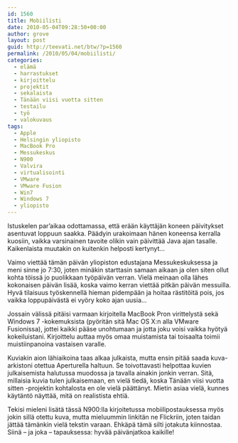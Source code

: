 ```yaml
---
id: 1560
title: Mobiilisti
date: 2010-05-04T09:28:50+00:00
author: grove
layout: post
guid: http://teevati.net/btw/?p=1560
permalink: /2010/05/04/mobiilisti/
categories:
  - elämä
  - harrastukset
  - kirjoittelu
  - projektit
  - sekalaista
  - Tänään viisi vuotta sitten
  - testailu
  - työ
  - valokuvaus
tags:
  - Apple
  - Helsingin yliopisto
  - MacBook Pro
  - Messukeskus
  - N900
  - Valvira
  - virtualisointi
  - VMware
  - VMware Fusion
  - Win7
  - Windows 7
  - yliopisto
---
```

Istuskelen par&#8217;aikaa odottamassa, että erään käyttäjän koneen päivitykset asentuvat loppuun saakka. Päädyin urakoimaan hänen koneensa kerralla kuosiin, vaikka varsinainen tavoite olikin vain päivittää Java ajan tasalle. Kaikenlaista muutakin on kuitenkin helposti kertynyt&#8230;

Vaimo viettää tämän päivän yliopiston edustajana Messukeskuksessa ja meni sinne jo 7:30, joten minäkin starttasin samaan aikaan ja olen siten ollut kohta töissä jo puolikkaan työpäivän verran. Vielä meinaan olla lähes kokonaisen päivän lisää, koska vaimo kerran viettää pitkän päivän messuilla. Hyvä tilaisuus työskennellä hieman pidempään ja hoitaa rästitöitä pois, jos vaikka loppupäivästä ei vyöry koko ajan uusia&#8230;

Jossain välissä pitäisi varmaan kirjoitella MacBook Pron virittelystä sekä Windows 7 -kokemuksista (pyöritän sitä Mac OS X:n alla VMware Fusionissa), jottei kaikki pääse unohtumaan ja jotta joku voisi vaikka hyötyä kokeiluistani. Kirjoittelu auttaa myös omaa muistamista tai toisaalta toimii muistiinpanoina vastaisen varalle.

Kuviakin aion lähiaikoina taas alkaa julkaista, mutta ensin pitää saada kuva-arkistoni otettua Aperturella haltuun. Se toivottavasti helpottaa kuvien julkaisemista halutussa muodossa ja tavalla ainakin jonkin verran. Sitä, millaisia kuvia tulen julkaisemaan, en vielä tiedä, koska Tänään viisi vuotta sitten -projektin kohtalosta en ole vielä päättänyt. Mietin asiaa vielä, kunnes käytäntö näyttää, mitä on realistista ehtiä.

Tekisi mieleni lisätä tässä N900:lla kirjoitetussa mobiilipostauksessa myös jokin sillä otettu kuva, mutta mieluummin linkitän ne Flickriin, joten taidan jättää tämänkin vielä tekstin varaan. Ehkäpä tämä silti jotakuta kiinnostaa. Siinä &#8211; ja joka &#8211; tapauksessa: hyvää päivänjatkoa kaikille!